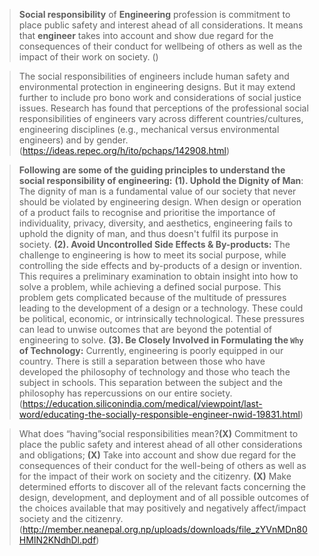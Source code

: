 > **Social responsibility** of **Engineering** profession is commitment to place public safety and interest ahead of all considerations. It means that **engineer** takes into account and show due regard for the consequences of their conduct for wellbeing of others as well as the impact of their work on society. ()

> The social responsibilities of engineers include human safety and environmental protection in engineering designs. But it may extend further to include pro bono work and considerations of social justice issues. Research has found that perceptions of the professional social responsibilities of engineers vary across different countries/cultures, engineering disciplines (e.g., mechanical versus environmental engineers) and by gender. (https://ideas.repec.org/h/ito/pchaps/142908.html)

> **Following are some of the guiding principles to understand the social responsibility of engineering:**  **(1). Uphold the Dignity of Man**: The dignity of man is a fundamental value of our society that never should be violated by engineering design. When design or operation of a product fails to recognise and prioritise the importance of individuality, privacy, diversity, and aesthetics, engineering fails to uphold the dignity of man, and thus doesn't fulfil its purpose in society.  **(2). Avoid Uncontrolled Side Effects & By-products:** The challenge to engineering is how to meet its social purpose, while controlling the side effects and by-products of a design or invention. This requires a preliminary examination to obtain insight into how to solve a problem, while achieving a defined social purpose. This problem gets complicated because of the multitude of pressures leading to the development of a design or a technology. These could be political, economic, or intrinsically technological. These pressures can lead to unwise outcomes that are beyond the potential of engineering to solve.  **(3). Be Closely Involved in Formulating the `Why` of Technology:** Currently, engineering is poorly equipped in our country. There is still a separation between those who have developed the philosophy of technology and those who teach the subject in schools. This separation between the subject and the philosophy has repercussions on our entire society. (https://education.siliconindia.com/medical/viewpoint/last-word/educating-the-socially-responsible-engineer-nwid-19831.html)

> What does “having”social responsibilities mean?**(X)** Commitment to place the public safety and interest ahead of all other considerations and obligations; **(X)** Take into account and show due regard for the consequences of their conduct for the well-being of others as well as for the impact of their work on society and the citizenry. **(X)** Make determined efforts to discover all of the relevant facts concerning the design, development, and deployment and of all possible outcomes of the choices available that may positively and negatively affect/impact society and the citizenry. (http://member.neanepal.org.np/uploads/downloads/file_zYVnMDn80HMIN2KNdhDl.pdf)